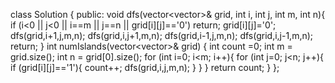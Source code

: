 class Solution {
public:
void dfs(vector<vector<char>>& grid, int i, int j, int m, int n){
if (i<0 || j<0 || i==m || j==n || grid[i][j]=='0') return;
grid[i][j]='0';
dfs(grid,i+1,j,m,n);
dfs(grid,i,j+1,m,n);
dfs(grid,i-1,j,m,n);
dfs(grid,i,j-1,m,n);
return;
}
int numIslands(vector<vector<char>>& grid) {
int count =0;
int m = grid.size();
int n = grid[0].size();
for (int i=0; i<m; i++){
for (int j=0; j<n; j++){
if (grid[i][j]=='1'){
count++;
dfs(grid,i,j,m,n);
}
}
}
return count;
}
};